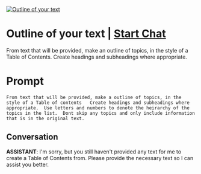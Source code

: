 
[![Outline of your text](https://flow-prompt-covers.s3.us-west-1.amazonaws.com/icon/illustrative/illus_2.png)](https://gptcall.net/chat.html?data=%7B%22contact%22%3A%7B%22id%22%3A%22CsLTtMfDnA1mDQbsFFuIs%22%2C%22flow%22%3Atrue%7D%7D)
# Outline of your text | [Start Chat](https://gptcall.net/chat.html?data=%7B%22contact%22%3A%7B%22id%22%3A%22CsLTtMfDnA1mDQbsFFuIs%22%2C%22flow%22%3Atrue%7D%7D)
From text that will be provided, make an outline of topics, in the style of a Table of Contents.  Create headings and subheadings where appropriate.  

# Prompt

```
From text that will be provided, make a outline of topics, in the style of a Table of contents   Create headings and subheadings where appropriate.  Use letters and numbers to denote the heirarchy of the topics in the list.  Dont skip any topics and only include information that is in the original text.  
```

## Conversation

**ASSISTANT**: I'm sorry, but you still haven't provided any text for me to create a Table of Contents from. Please provide the necessary text so I can assist you better.


